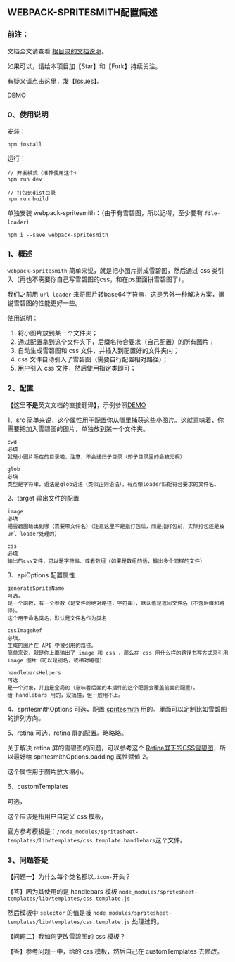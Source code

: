 ﻿<h2>WEBPACK-SPRITESMITH配置简述</h2>

<h3>前注：</h3>

文档全文请查看 [根目录的文档说明](https://github.com/qq20004604/webpack-study)。

如果可以，请给本项目加【Star】和【Fork】持续关注。

有疑义请[点击这里](https://github.com/qq20004604/webpack-study/issues)，发【Issues】。

[DEMO](https://github.com/qq20004604/webpack-study/tree/master/8%E3%80%81%E6%8F%92%E4%BB%B6/webpack-spritesmith)

<h3>0、使用说明</h3>

安装：

```
npm install
```

运行：

```
// 开发模式（推荐使用这个）
npm run dev

// 打包到dist目录
npm run build
```

单独安装 webpack-spritesmith：（由于有雪碧图，所以记得，至少要有 ``file-loader``）

```
npm i --save webpack-spritesmith
```


<h3>1、概述</h3>

``webpack-spritesmith`` 简单来说，就是把小图片拼成雪碧图，然后通过 css 类引入（再也不需要你自己写雪碧图的css，和在ps里面拼雪碧图了）。

我们之前用 ``url-loader`` 来将图片转base64字符串，这是另外一种解决方案，据说雪碧图的性能更好一些。

使用说明：

1. 将小图片放到某一个文件夹；
2. 通过配置拿到这个文件夹下，后缀名符合要求（自己配置）的所有图片；
3. 自动生成雪碧图和 css 文件，并插入到配置好的文件夹内；
4. css 文件自动引入了雪碧图（需要自行配置相对路径）；
5. 用户引入 css 文件，然后使用指定类即可；


<h3>2、配置</h3>

【这里<b>不是</b>英文文档的直接翻译】，示例参照[DEMO](https://github.com/qq20004604/webpack-study/tree/master/8%E3%80%81%E6%8F%92%E4%BB%B6/webpack-spritesmith)

1、src 简单来说，这个属性用于配置你从哪里捕获这些小图片。这就意味着，你需要把加入雪碧图的图片，单独放到某一个文件夹。

```
cwd 
必填
就是小图片所在的目录啦，注意，不会递归子目录（即子目录里的会被无视）

glob 
必填
类型是字符串，语法是glob语法（类似正则语法），有点像loader匹配符合要求的文件名。
```

 
2、target 输出文件的配置

```
image 
必填
把雪碧图输出到哪（需要带文件名）（注意这里不是指打包后，而是指打包前，实际打包还是被url-loader处理的）

css 
必填
输出的css文件，可以是字符串、或者数组（如果是数组的话，输出多个同样的文件）
```


3、apiOptions 配置属性

```
generateSpriteName 
可选，
是一个函数，有一个参数（是文件的绝对路径，字符串），默认值是返回文件名（不含后缀和路径）。
这个用于命名类名，默认是文件名作为类名

cssImageRef 
必填，
生成的图片在 API 中被引用的路径。
简单来说，就是你上面输出了 image 和 css ，那么在 css 用什么样的路径书写方式来引用 image 图片（可以是别名，或相对路径）

handlebarsHelpers 
可选
是一个对象，并且是全局的（意味着后面的本插件的这个配置会覆盖前面的配置）。
给 handlebars 用的，没搞懂，但一般用不上。
```

4、spritesmithOptions 可选，配置 [spritesmith](https://github.com/Ensighten/spritesmith) 用的。里面可以定制比如雪碧图的排列方向。


5、retina 可选，retina 屏的配置。略略略。

关于解决 retina 屏的雪碧图的问题，可以参考这个 [Retina屏下的CSS雪碧图](https://www.toobug.net/article/css_image_sprites_on_retina_screen.html)，所以最好给 spritesmithOptions.padding 属性赋值 2。

这个属性用于图片放大缩小。

6、customTemplates 

可选，

这个应该是指用户自定义 css 模板，

官方参考模板是：``/node_modules/spritesheet-templates/lib/templates/css.template.handlebars``这个文件。

<h3>3、问题答疑</h3>

【问题一】为什么每个类名都以``.icon-``开头？

【答】因为其使用的是 handlebars 模板 ``node_modules/spritesheet-templates/lib/templates/css.template.js``

然后模板中 ``selector`` 的值是被 ``node_modules/spritesheet-templates/lib/templates/css.template.js`` 处理过的。

【问题二】我如何更改雪碧图的 css 模板？

【答】参考问题一中，给的 css 模板，然后自己在 customTemplates 去修改。